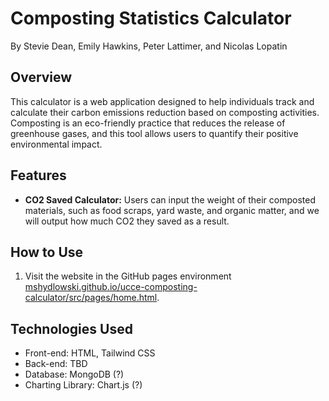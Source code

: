 # Composting Statistics Calculator

By Stevie Dean, Emily Hawkins, Peter Lattimer, and Nicolas Lopatin

## Overview

This calculator is a web application designed to help individuals track and calculate their carbon emissions reduction based on composting activities. Composting is an eco-friendly practice that reduces the release of greenhouse gases, and this tool allows users to quantify their positive environmental impact.

## Features

- **CO2 Saved Calculator:** Users can input the weight of their composted materials, such as food scraps, yard waste, and organic matter, and we will output how much CO2 they saved as a result.

## How to Use

1. Visit the website in the GitHub pages environment [mshydlowski.github.io/ucce-composting-calculator/src/pages/home.html](https://mshydlowski.github.io/ucce-composting/src/pages/home.html).

## Technologies Used

- Front-end: HTML, Tailwind CSS
- Back-end: TBD
- Database: MongoDB (?)
- Charting Library: Chart.js (?)
